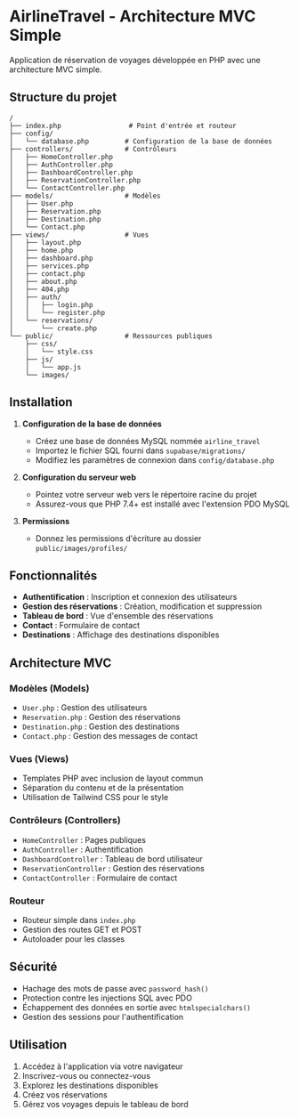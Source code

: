 # AirlineTravel - Architecture MVC Simple

Application de réservation de voyages développée en PHP avec une architecture MVC simple.

## Structure du projet

```
/
├── index.php                 # Point d'entrée et routeur
├── config/
│   └── database.php         # Configuration de la base de données
├── controllers/             # Contrôleurs
│   ├── HomeController.php
│   ├── AuthController.php
│   ├── DashboardController.php
│   ├── ReservationController.php
│   └── ContactController.php
├── models/                  # Modèles
│   ├── User.php
│   ├── Reservation.php
│   ├── Destination.php
│   └── Contact.php
├── views/                   # Vues
│   ├── layout.php
│   ├── home.php
│   ├── dashboard.php
│   ├── services.php
│   ├── contact.php
│   ├── about.php
│   ├── 404.php
│   ├── auth/
│   │   ├── login.php
│   │   └── register.php
│   └── reservations/
│       └── create.php
└── public/                  # Ressources publiques
    ├── css/
    │   └── style.css
    ├── js/
    │   └── app.js
    └── images/
```

## Installation

1. **Configuration de la base de données**
   - Créez une base de données MySQL nommée `airline_travel`
   - Importez le fichier SQL fourni dans `supabase/migrations/`
   - Modifiez les paramètres de connexion dans `config/database.php`

2. **Configuration du serveur web**
   - Pointez votre serveur web vers le répertoire racine du projet
   - Assurez-vous que PHP 7.4+ est installé avec l'extension PDO MySQL

3. **Permissions**
   - Donnez les permissions d'écriture au dossier `public/images/profiles/`

## Fonctionnalités

- **Authentification** : Inscription et connexion des utilisateurs
- **Gestion des réservations** : Création, modification et suppression
- **Tableau de bord** : Vue d'ensemble des réservations
- **Contact** : Formulaire de contact
- **Destinations** : Affichage des destinations disponibles

## Architecture MVC

### Modèles (Models)
- `User.php` : Gestion des utilisateurs
- `Reservation.php` : Gestion des réservations
- `Destination.php` : Gestion des destinations
- `Contact.php` : Gestion des messages de contact

### Vues (Views)
- Templates PHP avec inclusion de layout commun
- Séparation du contenu et de la présentation
- Utilisation de Tailwind CSS pour le style

### Contrôleurs (Controllers)
- `HomeController` : Pages publiques
- `AuthController` : Authentification
- `DashboardController` : Tableau de bord utilisateur
- `ReservationController` : Gestion des réservations
- `ContactController` : Formulaire de contact

### Routeur
- Routeur simple dans `index.php`
- Gestion des routes GET et POST
- Autoloader pour les classes

## Sécurité

- Hachage des mots de passe avec `password_hash()`
- Protection contre les injections SQL avec PDO
- Échappement des données en sortie avec `htmlspecialchars()`
- Gestion des sessions pour l'authentification

## Utilisation

1. Accédez à l'application via votre navigateur
2. Inscrivez-vous ou connectez-vous
3. Explorez les destinations disponibles
4. Créez vos réservations
5. Gérez vos voyages depuis le tableau de bord